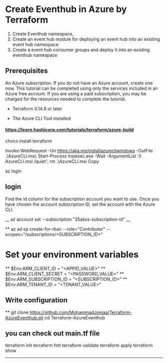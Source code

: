 # Create  Eventhub in Azure by Terraform
1. Create Eventhub namespace,
2. Create an event hub module for deploying an event hub into an existing event hub namespace
3. Create a event hub consumer groups and deploy it into an existing eventhub namespace

## Prerequisites
An Azure subscription. If you do not have an Azure account, create one now. This tutorial can be completed using only the services included in an Azure free account.
If you are using a paid subscription, you may be charged for the resources needed to complete the tutorial.

- Terraform 0.14.9 or later

- The Azure CLI Tool installed

#### https://learn.hashicorp.com/tutorials/terraform/azure-build

choco install terraform

Invoke-WebRequest -Uri https://aka.ms/installazurecliwindows -OutFile .\AzureCLI.msi; Start-Process msiexec.exe -Wait -ArgumentList '/I AzureCLI.msi /quiet'; rm .\AzureCLI.msi
Copy

az login
## login 
Find the id column for the subscription account you want to use.
Once you have chosen the account
subscription ID, set the account with the Azure CLI.
 
__ az account set --subscription "35akss-subscription-id" __

** az ad sp create-for-rbac --role="Contributor" --scopes="/subscriptions/<SUBSCRIPTION_ID>"

# Set your environment variables

** $Env:ARM_CLIENT_ID = "<APPID_VALUE>"
** $Env:ARM_CLIENT_SECRET = "<PASSWORD_VALUE>"
** $Env:ARM_SUBSCRIPTION_ID = "<SUBSCRIPTION_ID>"
** $Env:ARM_TENANT_ID = "<TENANT_VALUE>"

## Write configuration

** git clone https://github.com/MohammadJomaa/Terraform-AzureEventhub.git
cd Terraform-AzureEventhub
## you can check out main.tf file 

terraform init
terraform fmt
terraform validate
terraform apply
terraform show



-------------------------------------
